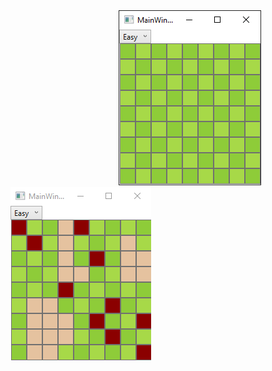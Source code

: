 
<div>&nbsp &nbsp &nbsp &nbsp &nbsp &nbsp &nbsp &nbsp &nbsp &nbsp &nbsp &nbsp &nbsp &nbsp &nbsp &nbsp &nbsp &nbsp &nbsp &nbsp &nbsp &nbsp 
<img src="https://github.com/ilkersatur/Minesweeper-C-WPF/blob/main/2.png?raw=true" />&nbsp &nbsp &nbsp &nbsp &nbsp &nbsp 
<img src="https://github.com/ilkersatur/Minesweeper-C-WPF/blob/main/1.png"/> 
</div>
